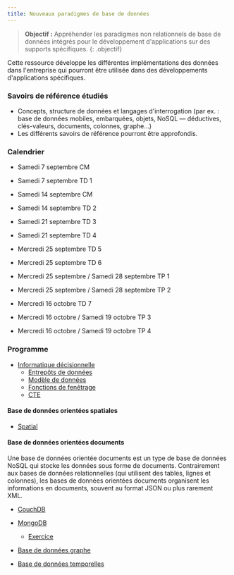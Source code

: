 ```yaml
---
title: Nouveaux paradigmes de base de données
---
```


> **Objectif :**  Appréhender les paradigmes non relationnels de base de données intégrés pour le développement d'applications sur des supports spécifiques. 
{: .objectif}

Cette ressource développe les différentes implémentations des données dans l'entreprise qui pourront être utilisée dans des développements d'applications spécifiques.

### Savoirs de référence étudiés
- Concepts, structure de données et langages d'interrogation (par ex. : base de données mobiles, embarquées, objets, NoSQL — déductives, clés-valeurs, documents, colonnes, graphe...)
- Les différents savoirs de référence pourront être approfondis.

### Calendrier

- Samedi 7 septembre CM
- Samedi 7 septembre TD 1

- Samedi 14 septembre CM
- Samedi 14 septembre TD 2

- Samedi 21 septembre TD 3
- Samedi 21 septembre TD 4

- Mercredi 25 septembre TD 5
- Mercredi 25 septembre TD 6

- Mercredi 25 septembre / Samedi 28 septembre TP 1
- Mercredi 25 septembre / Samedi 28 septembre TP 2

- Mercredi 16 octobre TD 7

- Mercredi 16 octobre / Samedi 19 octobre TP 3 
- Mercredi 16 octobre / Samedi 19 octobre TP 4

### Programme

- [Informatique décisionnelle](bi)
  - [Entrepôts de données](bi/datawarehouse)
  - [Modèle de données](bi/models)
  - [Fonctions de fenêtrage](../bdd/sql/window)
  - [CTE](../bdd/cte)

#### Base de données orientées spatiales

- [Spatial](spatiale)

#### Base de données orientées documents

Une base de données orientée documents est un type de base de données NoSQL qui stocke les données sous forme de documents. Contrairement aux bases de données relationnelles (qui utilisent des tables, lignes et colonnes), les bases de données orientées documents organisent les informations en documents, souvent au format JSON ou plus rarement XML.

- [CouchDB](../bdd/couchdb)
- [MongoDB](../bdd/mongodb)
  - [Exercice](../bdd/mongodb/exercice)


- [Base de données graphe](graphe)


- [Base de données temporelles](../bdd/temporal)

